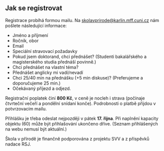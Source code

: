 
## Jak se registrovat

Registrace probíhá formou mailu. Na [skolavprirode@karlin.mff.cuni.cz](mailto:skolavprirode@karlin.mff.cuni.cz) nám pošlete následující informace:

- Jméno a příjmení
- Ročník, obor
- Email
- Speciální stravovací požadavky
- Pokud jsem doktorand, chci přednášet? (Studenti bakalářského a magisterského studia přednáší povinně.)
- Chci přednášet na vlastní téma?
- Přednášet anglicky mi vadí/nevadí
- Chci 25/40 min na přednášku (+5 min diskuse)? (Preferujeme a doporučujeme 25 min.)
- Očekávaný příjezd a odjezd.

Registrační poplatek činí <b>800 Kč</b>, v ceně je nocleh i strava (počínaje čtvrteční večeří a pondělní snídaní konče). Podrobnosti o platbě přijdou v potvrzovacím mailu.

Přihlášku je třeba odeslat nejpozději v pátek <b>17.&nbsp;řijna</b>. Při naplnění kapacity objektu (60) může být přihlašování ukončeno dříve. (Seznam přihlášených na webu nemusí být aktuální.)

Škola v přírodě je finančně podporována z projektu SVV a z příspěvků nadace RSJ.
